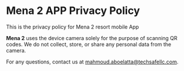 # Mena 2 APP Privacy Policy
This is the privacy policy for Mena 2 resort mobile App

**Mena 2** uses the device camera solely for the purpose of scanning QR codes. We do not collect, store, or share any personal data from the camera.

For any questions, contact us at mahmoud.aboelatta@techsafellc.com.
